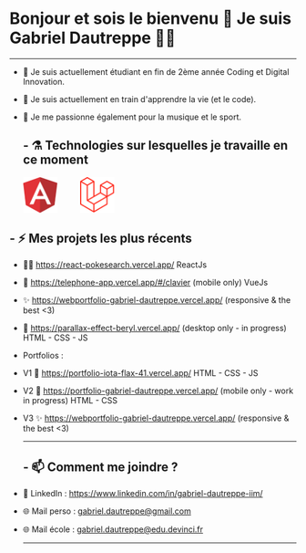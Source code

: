 <div>


  
  # Bonjour et sois le bienvenu 👋 Je suis Gabriel Dautreppe 🧑‍💻

  ---
  
</div>

- 🔭 Je suis actuellement étudiant en fin de 2ème année Coding et Digital Innovation.
- 🌱 Je suis actuellement en train d'apprendre la vie (et le code).
- 💚 Je me passionne également pour la musique et le sport.

  ## - ⚗️ Technologies sur lesquelles je travaille en ce moment
  <div style="display:flex;">
    <img src="images/angular.png" style="width:60px; margin-right:40px;">
    <img src="images/laravel.png" style="width:60px;">
  </div>



## - :zap: Mes projets les plus récents
- 🧑‍💻 https://react-pokesearch.vercel.app/ ReactJs
- 📱 https://telephone-app.vercel.app/#/clavier (mobile only) VueJs
- ✨ https://webportfolio-gabriel-dautreppe.vercel.app/ (responsive & the best <3)
- 💚 https://parallax-effect-beryl.vercel.app/ (desktop only - in progress) HTML - CSS - JS


- Portfolios :
- V1 💩 https://portfolio-iota-flax-41.vercel.app/ HTML - CSS - JS
- V2 🚧 https://portfolio-gabriel-dautreppe.vercel.app/ (mobile only - work in progress) HTML - CSS
- V3 ✨ https://webportfolio-gabriel-dautreppe.vercel.app/ (responsive & the best <3)

  <div>

  ---
  
   ## - 📫 Comment me joindre ?
- 👔 LinkedIn : https://www.linkedin.com/in/gabriel-dautreppe-iim/
- 🌐 Mail perso : gabriel.dautreppe@gmail.com
- 🌐 Mail école : gabriel.dautreppe@edu.devinci.fr

  ---
  
</div>
